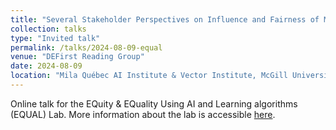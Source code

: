 ```yaml
---
title: "Several Stakeholder Perspectives on Influence and Fairness of Music Streaming Platforms​"
collection: talks
type: "Invited talk"
permalink: /talks/2024-08-09-equal
venue: "DEFirst Reading Group"
date: 2024-08-09
location: "Mila Québec AI Institute & Vector Institute, McGill University, Canada (online)"
---
```


Online talk for the EQuity & EQuality Using AI and Learning algorithms (EQUAL) Lab.
More information about the lab is accessible [here](https://gfarnadi.github.io/student.html).
